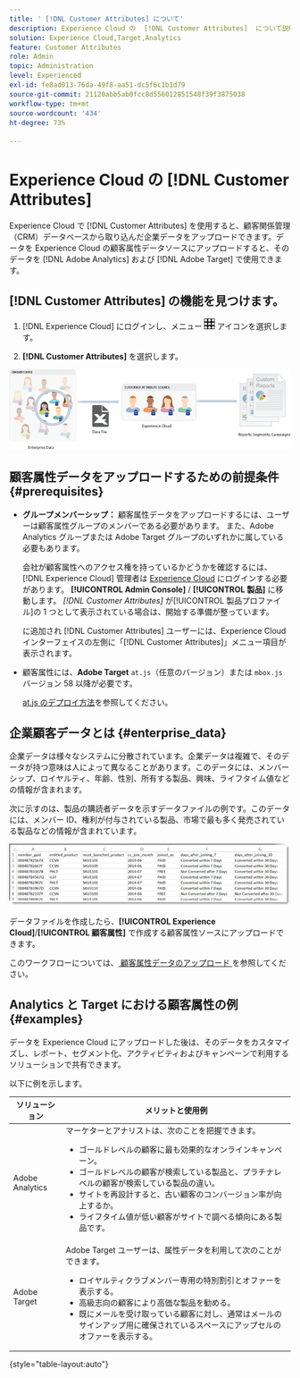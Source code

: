 ```yaml
---
title: ' [!DNL Customer Attributes] について'
description: Experience Cloud の  [!DNL Customer Attributes]  について説明します。Adobe Analytics と Adobe Target で使用する顧客属性データのアップロード方法について説明します。
solution: Experience Cloud,Target,Analytics
feature: Customer Attributes
role: Admin
topic: Administration
level: Experienced
exl-id: fe8ad013-76da-49f8-aa51-dc5f6c1b1d79
source-git-commit: 21120abb5ab0fcc8d556012851548f39f3875038
workflow-type: tm+mt
source-wordcount: '434'
ht-degree: 73%

---
```


# Experience Cloud の [!DNL Customer Attributes]

Experience Cloud で [!DNL Customer Attributes] を使用すると、顧客関係管理（CRM）データベースから取り込んだ企業データをアップロードできます。データを Experience Cloud の顧客属性データソースにアップロードすると、そのデータを [!DNL Adobe Analytics] および [!DNL Adobe Target] で使用できます。

## [!DNL Customer Attributes] の機能を見つけます。

1. [!DNL Experience Cloud] にログインし、メニュー ![ メニュー ](assets/menu-icon.png) アイコンを選択します。

1. **[!DNL Customer Attributes]** を選択します。

![顧客属性の概要](assets/custom_reports.png)

## 顧客属性データをアップロードするための前提条件 {#prerequisites}

* **グループメンバーシップ：** 顧客属性データをアップロードするには、ユーザーは顧客属性グループのメンバーである必要があります。 また、Adobe Analytics グループまたは Adobe Target グループのいずれかに属している必要もあります。

  会社が顧客属性へのアクセス権を持っているかどうかを確認するには、[!DNL Experience Cloud] 管理者は [Experience Cloud](https://experience.adobe.com) にログインする必要があります。 **[!UICONTROL Admin Console]** / **[!UICONTROL 製品]** に移動します。 *[!DNL Customer Attributes]* が[!UICONTROL 製品プロファイル]の 1 つとして表示されている場合は、開始する準備が整っています。

  に追加され [!DNL Customer Attributes] ユーザーには、Experience Cloud インターフェイスの左側に「[!DNL Customer Attributes]」メニュー項目が表示されます。

* 顧客属性には、**Adobe Target** `at.js`（任意のバージョン）または `mbox.js` バージョン 58 以降が必要です。

  [at.js のデプロイ方法](https://experienceleague.adobe.com/docs/target-dev/developer/client-side/overview.html)を参照してください。

## 企業顧客データとは  {#enterprise_data}

企業データは様々なシステムに分散されています。企業データは複雑で、そのデータが持つ意味は人によって異なることがあります。このデータには、メンバーシップ、ロイヤルティ、年齢、性別、所有する製品、興味、ライフタイム値などの情報が含まれます。

次に示すのは、製品の購読者データを示すデータファイルの例です。このデータには、メンバー ID、権利が付与されている製品、市場で最も多く発売されている製品などの情報が含まれています。

![企業顧客データとは ](assets/01_crs_usecase.png)

データファイルを作成したら、**[!UICONTROL Experience Cloud]**/**[!UICONTROL 顧客属性]** で作成する顧客属性ソースにアップロードできます。

このワークフローについては、[ 顧客属性データのアップロード ](t-crs-usecase.md) を参照してください。

## Analytics と Target における顧客属性の例 {#examples}

データを Experience Cloud にアップロードした後は、そのデータをカスタマイズし、レポート、セグメント化、アクティビティおよびキャンペーンで利用するソリューションで共有できます。

以下に例を示します。

| ソリューション | メリットと使用例 |
|--- |--- |
| Adobe Analytics | マーケターとアナリストは、次のことを把握できます。<ul><li>ゴールドレベルの顧客に最も効果的なオンラインキャンペーン。</li><li>ゴールドレベルの顧客が検索している製品と、プラチナレベルの顧客が検索している製品の違い。</li><li>サイトを再設計すると、古い顧客のコンバージョン率が向上するか。</li><li>ライフタイム値が低い顧客がサイトで調べる傾向にある製品です。</li></ul> |
| Adobe Target | Adobe Target ユーザーは、属性データを利用して次のことができます。<ul><li>ロイヤルティクラブメンバー専用の特別割引とオファーを表示する。</li><li>高級志向の顧客により高価な製品を勧める。</li><li>既にメールを受け取っている顧客に対し、通常はメールのサインアップ用に確保されているスペースにアップセルのオファーを表示する。</li></ul> |

{style="table-layout:auto"}
